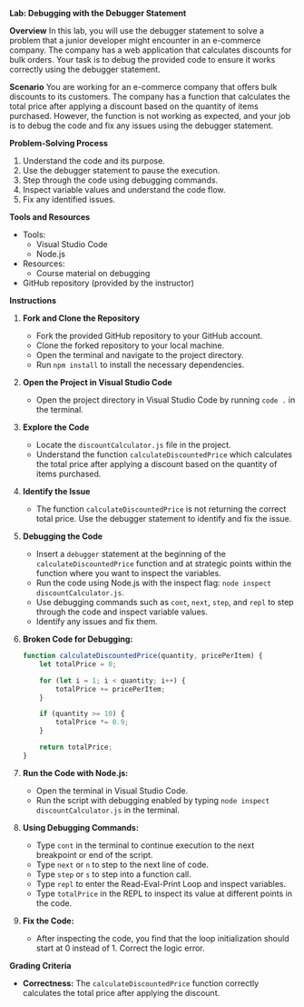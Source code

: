 **Lab: Debugging with the Debugger Statement**

**Overview**
In this lab, you will use the debugger statement to solve a problem that a junior developer might encounter in an e-commerce company. The company has a web application that calculates discounts for bulk orders. Your task is to debug the provided code to ensure it works correctly using the debugger statement.

**Scenario**
You are working for an e-commerce company that offers bulk discounts to its customers. The company has a function that calculates the total price after applying a discount based on the quantity of items purchased. However, the function is not working as expected, and your job is to debug the code and fix any issues using the debugger statement.

**Problem-Solving Process**
1. Understand the code and its purpose.
2. Use the debugger statement to pause the execution.
3. Step through the code using debugging commands.
4. Inspect variable values and understand the code flow.
5. Fix any identified issues.

**Tools and Resources**
- Tools:
  - Visual Studio Code
  - Node.js
- Resources:
  - Course material on debugging
- GitHub repository (provided by the instructor)

**Instructions**

1. **Fork and Clone the Repository**
   - Fork the provided GitHub repository to your GitHub account.
   - Clone the forked repository to your local machine.
   - Open the terminal and navigate to the project directory.
   - Run `npm install` to install the necessary dependencies.

2. **Open the Project in Visual Studio Code**
   - Open the project directory in Visual Studio Code by running `code .` in the terminal.

3. **Explore the Code**
   - Locate the `discountCalculator.js` file in the project.
   - Understand the function `calculateDiscountedPrice` which calculates the total price after applying a discount based on the quantity of items purchased.

4. **Identify the Issue**
   - The function `calculateDiscountedPrice` is not returning the correct total price. Use the debugger statement to identify and fix the issue.

5. **Debugging the Code**
   - Insert a `debugger` statement at the beginning of the `calculateDiscountedPrice` function and at strategic points within the function where you want to inspect the variables.
   - Run the code using Node.js with the inspect flag: `node inspect discountCalculator.js`.
   - Use debugging commands such as `cont`, `next`, `step`, and `repl` to step through the code and inspect variable values.
   - Identify any issues and fix them.

1. **Broken Code for Debugging:**
   ```javascript
   function calculateDiscountedPrice(quantity, pricePerItem) {
       let totalPrice = 0;

       for (let i = 1; i < quantity; i++) { 
           totalPrice += pricePerItem;
       }

       if (quantity >= 10) {
           totalPrice *= 0.9;
       }

       return totalPrice;
   }
   ```

2. **Run the Code with Node.js:**
   - Open the terminal in Visual Studio Code.
   - Run the script with debugging enabled by typing `node inspect discountCalculator.js` in the terminal.

3. **Using Debugging Commands:**
   - Type `cont` in the terminal to continue execution to the next breakpoint or end of the script.
   - Type `next` or `n` to step to the next line of code.
   - Type `step` or `s` to step into a function call.
   - Type `repl` to enter the Read-Eval-Print Loop and inspect variables.
   - Type `totalPrice` in the REPL to inspect its value at different points in the code.

4. **Fix the Code:**
   - After inspecting the code, you find that the loop initialization should start at 0 instead of 1. Correct the logic error.

**Grading Criteria**
- **Correctness:** The `calculateDiscountedPrice` function correctly calculates the total price after applying the discount.
